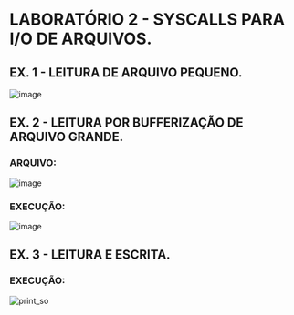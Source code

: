 # LABORATÓRIO 2 - SYSCALLS PARA I/O DE ARQUIVOS.

## EX. 1 - LEITURA DE ARQUIVO PEQUENO.

![image](https://github.com/user-attachments/assets/f716d422-fb0a-48cf-bf42-f651f431c6b9)

## EX. 2 - LEITURA POR BUFFERIZAÇÃO DE ARQUIVO GRANDE.

### ARQUIVO: 
![image](https://github.com/user-attachments/assets/6299ccf3-630a-4b34-9378-6021810ddf9a)

### EXECUÇÃO:
![image](https://github.com/user-attachments/assets/740c785d-7f96-4e15-8800-cbd10f14606e)

## EX. 3 - LEITURA E ESCRITA.

### EXECUÇÃO:
![print_so](https://github.com/user-attachments/assets/5da8a86b-764e-4d5b-958a-4d620683cfbf)
